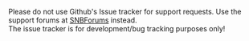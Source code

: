Please do not use Github's Issue tracker for support requests.  Use the support forums at [SNBForums](https://www.snbforums.com/forums/asuswrt-merlin.42/) instead.  
The issue tracker is for development/bug tracking purposes only!
